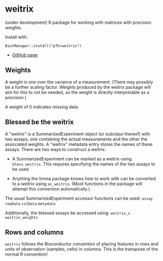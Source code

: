 # weitrix

(under development) R package for working with matrices with precision weights.

Install with:

```
BiocManager::install("pfh/weitrix")
```

* [GitHub page](https://github.com/pfh/weitrix)

## Weights

A weight is one over the variance of a measurement. (There may possibly be a further scaling factor. Weights produced by the weitrix package will aim for this to not be needed, so the weight is directly interpretable as a precision.)

A weight of 0 indicates missing data.

## Blessed be the weitrix

A "weitrix" is a SummarizedExperiment object (or subclass thereof) with two assays, one containing the actual measurements and the other the associated weights. A "weitrix" metadata entry stores the names of these assays. There are two ways to construct a weitrix:

* A SummarizedExperiment can be marked as a weitrix using `bless_weitrix`. This requires specifying the names of the two assays to be used.

* Anything the limma package knows how to work with can be converted to a weitrix using `as_weitrix`. (Most functions in the package will attempt this conversion automatically.)

The usual SummarizedExperiment accessor functions can be used: `assay` `rowData` `colData` `metadata`

Additionally, the blessed assays be accessed using: `weitrix_x` `weitrix_weights`


## Rows and columns

`weitrix` follows the Bioconductor convention of placing features in rows and units of observation (samples, cells) in columns. This is the transpose of the normal R convention!

